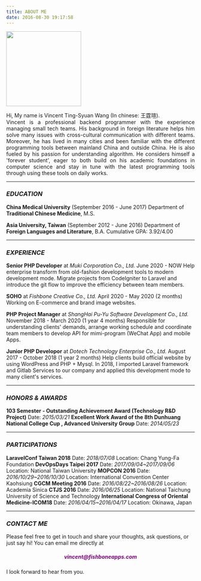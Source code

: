 ```yaml
---
title: ABOUT ME
date: 2016-08-30 19:17:58
---
```


<img src="/images/profile.jpeg" width="200">

<p style="text-align: justify;">
Hi, My name is Vincent Ting-Syuan Wang (In chinese: 王霆瑄).<br/>
Vincent is a professional backend programmer with the experience managing small tech teams. His background in foreign literature helps him solve many issues with cross-cultural communication with different teams. Moreover, he has lived in many cities and been familiar with the different programming tools between mainland China and outside China. He is also fueled by his passion for understanding algorithm. He considers himself a 'forever student', eager to both build on his academic foundations in computer science and stay in tune with the latest programming tools through using these tools on daily works.
</p>

***

### _EDUCATION_
**China Medical University** (September 2016 - June 2017)
Department of **Traditional Chinese Medicine**, M.S.

**Asia University, Taiwan** (September 2012 - June 2016)
Department of **Foreign Languages and Literature**, B.A.
Cumulative GPA: 3.92/4.00

***

### _EXPERIENCE_
**Senior PHP Developer** at _Muki Corporation Co., Ltd._
June 2020 - NOW
Help enterprise transform from old-fashion development tools to modern development mode. Migrate projects from CodeIgniter to Laravel and introduce the git flow to improve the efficiency between team members.

**SOHO** at _Fishbone Creative Co., Ltd._
April 2020 - May 2020 (2 months)
Working on E-commerce and brand image websites.

**PHP Project Manager** at _ShangHai Pu-Yu Software Development Co., Ltd._
November 2018 - March 2020 (1 year 4 months)
Responsible for understanding clients' demands, arrange working schedule and coordinate team members to develop API for mimi-program (WeChat App) and mobile Apps.

**Junior PHP Developor** at _Dotech Technology Enterprise Co., Ltd._
August 2017 - October 2018 (1 year 2 months)
Help clients build official website by using WordPress and PHP + Mysql. In 2018, I imported Laravel framework and Gitlab Services to our company and applied this development mode to many client's services.

***

### _HONORS & AWARDS_
**103 Semester - Outstanding Achievement Award (Technology R&D Project)**
Date: _2015/03/21_
**Excellent Work Award of the 8th Dunhuang National College Cup , Advanced University Group**
Date: _2014/05/23_

***

### _PARTICIPATIONS_
**LaravelConf Taiwan 2018**
Date: _2018/07/08_
Location: Chang Yung-Fa Foundation
**DevOpsDays Taipei 2017**
Date: _2017/09/04~2017/09/06_
Location: National Taiwan University
**MOPCON 2016**
Date: _2016/10/29~2016/10/30_
Location: International Convention Center Kaohsiung
**CGCM Meeting 2016**
Date: _2016/08/22~2016/08/26_
Location: Academia Sinica
**CTJS 2016**
Date: _2016/06/25_
Location: National Taichung University of Science and Technology
**International Congress of Oriental Medicine-ICOM18**
Date: _2016/04/15~2016/04/17_
Location: Okinawa, Japan

***

### _CONTACT ME_

Please feel free to get in touch and share your thoughts, ask questions, or just say hi!
You can email me directly at
<h5 style="text-align: center; color: purple;"> vincent@fishboneapps.com </h5>
I look forward to hear from you.